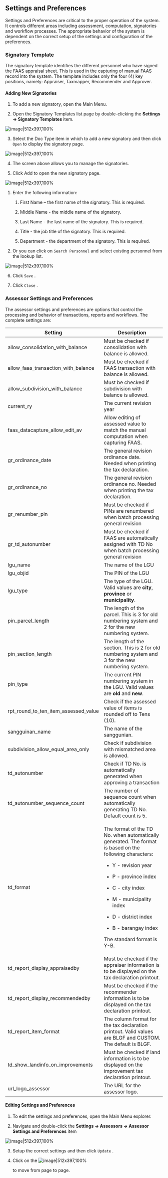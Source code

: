## Settings and Preferences

Settings and Preferences are critical to the proper operation of the
system. It controls different areas including assessment, computation,
signatories and workflow processes. The appropriate behavior of the
system is dependent on the correct setup of the settings and
configuration of the preferences.

### Signatory Template

The signatory template identifies the different personnel who have
signed the FAAS appraisal sheet. This is used in the capturing of manual
FAAS record into the system. The template includes only the four (4) key
positions, namely: Appraiser, Taxmapper, Recommender and Approver.

#### Adding New Signatories

1.  To add a new signatory, open the Main Menu.

2.  Open the Signatory Templates list page by double-clicking the
    **Settings -&gt; Signatory Templates** item.

![image|512x397,100%](images\image156.png)
<!-- <img src="images\image156.png" style="width:2.56843in;height:1.43107in" /> -->

3.  Select the Doc Type item in which to add a new signatory and then
    click `Open` to display the signatory page.

![image|512x397,100%](images\image157.png)
<!-- <img src="images\image157.png" style="width:4.93688in;height:2.26847in" /> -->

4.  The screen above allows you to manage the signatories.

5.  Click Add to open the new signatory page.

![image|512x397,100%](images\image158.png)
<!-- <img src="images\image158.png" style="width:2.67467in;height:1.66854in" /> -->

1.  Enter the following information:

    1.  First Name – the first name of the signatory. This is required.

    2.  Middle Name - the middle name of the signatory.

    3.  Last Name - the last name of the signatory. This is required.

    4.  Title - the job title of the signatory. This is required.

    5.  Department - the department of the signatory. This is required.

2.  Or you can click on `Search Personnel` and select existing personnel
    from the lookup list.

![image|512x397,100%](images\image159.png)
<!-- <img src="images\image159.png" style="width:3.55675in;height:0.77511in" /> -->

6.  Click `Save` .

7.  Click `Close` .

### Assessor Settings and Preferences

The assessor settings and preferences are options that control the
processing and behavior of transactions, reports and workflows. The
complete settings are:

<table>
<thead>
<tr class="header">
<th><strong>Setting</strong></th>
<th><strong>Description</strong></th>
</tr>
</thead>
<tbody>
<tr class="odd">
<td>allow_consolidation_with_balance</td>
<td>Must be checked if consolidation with balance is allowed.</td>
</tr>
<tr class="even">
<td>allow_faas_transaction_with_balance</td>
<td>Must be checked if FAAS transaction with balance is allowed.</td>
</tr>
<tr class="odd">
<td>allow_subdivision_with_balance</td>
<td>Must be checked if subdivision with balance is allowed.</td>
</tr>
<tr class="even">
<td>current_ry</td>
<td>The current revision year</td>
</tr>
<tr class="odd">
<td>faas_datacapture_allow_edit_av</td>
<td>Allow editing of assessed value to match the manual computation when capturing FAAS.</td>
</tr>
<tr class="even">
<td>gr_ordinance_date</td>
<td>The general revision ordinance date. Needed when printing the tax declaration.</td>
</tr>
<tr class="odd">
<td>gr_ordinance_no</td>
<td>The general revision ordinance no. Needed when printing the tax declaration.</td>
</tr>
<tr class="even">
<td>gr_renumber_pin</td>
<td>Must be checked if PINs are renumbered when batch processing general revision</td>
</tr>
<tr class="odd">
<td>gr_td_autonumber</td>
<td>Must be checked if FAAS are automatically assigned with TD No when batch processing general revision</td>
</tr>
<tr class="even">
<td>lgu_name</td>
<td>The name of the LGU</td>
</tr>
<tr class="odd">
<td>lgu_objid</td>
<td>The PIN of the LGU</td>
</tr>
<tr class="even">
<td>lgu_type</td>
<td>The type of the LGU. Valid values are <strong>city</strong>, <strong>province</strong> or <strong>municipality</strong>.</td>
</tr>
<tr class="odd">
<td>pin_parcel_length</td>
<td>The length of the parcel. This is 3 for old numbering system and 2 for the new numbering system.</td>
</tr>
<tr class="even">
<td>pin_section_length</td>
<td>The length of the section. This is 2 for old numbering system and 3 for the new numbering system.</td>
</tr>
<tr class="odd">
<td>pin_type</td>
<td>The current PIN numbering system in the LGU. Valid values are <strong>old</strong> and <strong>new</strong>.</td>
</tr>
<tr class="even">
<td>rpt_round_to_ten_item_assessed_value</td>
<td>Check if the assessed value of items is rounded off to Tens (10).</td>
</tr>
<tr class="odd">
<td>sangguinan_name</td>
<td>The name of the sanggunian.</td>
</tr>
<tr class="even">
<td>subdivision_allow_equal_area_only</td>
<td>Check if subdivision with mismatched area is allowed.</td>
</tr>
<tr class="odd">
<td>td_autonumber</td>
<td>Check if TD No. is automatically generated when approving a transaction</td>
</tr>
<tr class="even">
<td>td_autonumber_sequence_count</td>
<td>The number of sequence count when automatically generating TD No. Default count is 5.</td>
</tr>
<tr class="odd">
<td>td_format</td>
<td><p>The format of the TD No. when automatically generated. The format is based on the following characters:</p>
<ul>
<li><p>Y - revision year</p></li>
<li><p>P - province index</p></li>
<li><p>C - city index</p></li>
<li><p>M - municipality index</p></li>
<li><p>D - district index</p></li>
<li><p>B - barangay index</p></li>
</ul>
<p>The standard format is Y-B.</p></td>
</tr>
<tr class="even">
<td>td_report_display_appraisedby</td>
<td>Must be checked if the appraiser information is to be displayed on the tax declaration printout.</td>
</tr>
<tr class="odd">
<td>td_report_display_recommendedby</td>
<td>Must be checked if the recommender information is to be displayed on the tax declaration printout.</td>
</tr>
<tr class="even">
<td>td_report_item_format</td>
<td>The column format for the tax declaration printout. Valid values are BLGF and CUSTOM. The default is BLGF.</td>
</tr>
<tr class="odd">
<td>td_show_landinfo_on_improvements</td>
<td>Must be checked if land information is to be displayed on the improvement tax declaration printout.</td>
</tr>
<tr class="even">
<td>url_logo_assessor</td>
<td>The URL for the assessor logo.</td>
</tr>
</tbody>
</table>

#### Editing Settings and Preferences

1.  To edit the settings and preferences, open the Main Menu explorer.

2.  Navigate and double-click the **Settings -&gt; Assessors -&gt;
    Assessor Settings and Preferences** item

![image|512x397,100%](images\image160.png)
<!-- <img src="images\image160.png" style="width:3.03087in;height:3.6058in" /> -->

3.  Setup the correct settings and then click `Update` .

4.  Click on the
    ![image|512x397,100%](images\image161.png)
    <!-- <img src="images\image161.png" style="width:0.29996in;height:0.13134in" /> -->
    to move from page to page.
